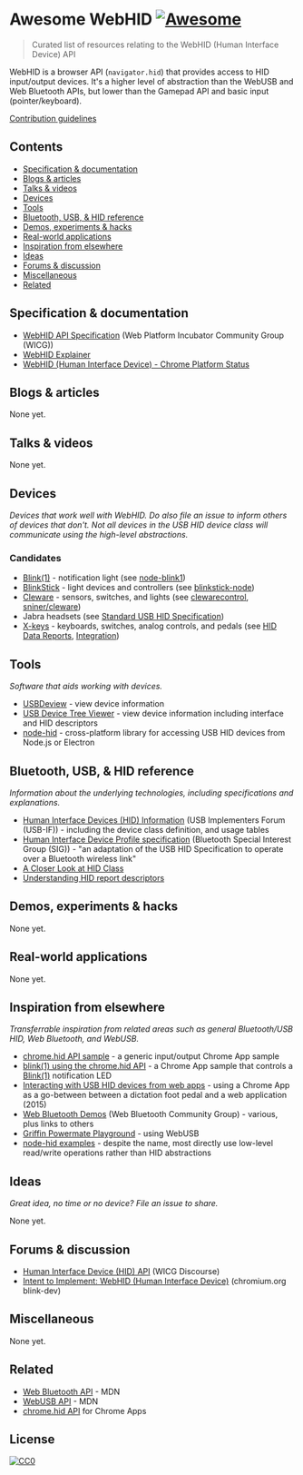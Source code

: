 # Awesome WebHID [![Awesome](https://awesome.re/badge-flat.svg)](https://awesome.re)

> Curated list of resources relating to the WebHID (Human Interface Device) API

WebHID is a browser API (`navigator.hid`) that provides access to HID input/output devices. It's a higher level of abstraction than the WebUSB and Web Bluetooth APIs, but lower than the Gamepad API and basic input (pointer/keyboard).

[Contribution guidelines](contributing.md)


## Contents
- [Specification & documentation](#specification--documentation)
- [Blogs & articles](#blogs--articles)
- [Talks & videos](#talks--videos)
- [Devices](#devices)
- [Tools](#tools)
- [Bluetooth, USB, & HID reference](#bluetooth-usb--hid-reference)
- [Demos, experiments & hacks](#demos-experiments--hacks)
- [Real-world applications](#real-world-applications)
- [Inspiration from elsewhere](#inspiration-from-elsewhere)
- [Ideas](#ideas)
- [Forums & discussion](#forums--discussion)
- [Miscellaneous](#miscellaneous)
- [Related](#related)


## Specification & documentation
* [WebHID API Specification](https://wicg.github.io/webhid) (Web Platform Incubator Community Group (WICG))
* [WebHID Explainer](https://github.com/WICG/webhid/blob/master/EXPLAINER.md)
* [WebHID (Human Interface Device) - Chrome Platform Status](https://www.chromestatus.com/feature/5172464636133376)


## Blogs & articles
None yet.


## Talks & videos
None yet.


## Devices
*Devices that work well with WebHID. Do also file an issue to inform others of devices that don't. Not all devices in the USB HID device class will communicate using the high-level abstractions.*


### Candidates
* [Blink(1)](https://blink1.thingm.com) - notification light (see [node-blink1](https://github.com/sandeepmistry/node-blink1))
* [BlinkStick](https://www.blinkstick.com) - light devices and controllers (see [blinkstick-node](https://github.com/arvydas/blinkstick-node))
* [Cleware](http://www.cleware-shop.de/en_US) - sensors, switches, and lights (see [clewarecontrol](https://www.vanheusden.com/clewarecontrol/), [sniner/cleware](https://github.com/sniner/cleware))
* Jabra headsets (see [Standard USB HID Specification](https://developer.jabra.com/site/global/sdks/web/index.gsp))
* [X-keys](https://xkeys.com/xkeys.html) - keyboards, switches, analog controls, and pedals (see [HID Data Reports](https://xkeys.com/software/developer/developerhiddatareports.html), [Integration](https://xkeys.com/software/developer/developerintegration.html))


## Tools
*Software that aids working with devices.*

* [USBDeview](https://www.nirsoft.net/utils/usb_devices_view.html) - view device information
* [USB Device Tree Viewer](https://www.uwe-sieber.de/usbtreeview_e.html) - view device information including interface and HID descriptors
* [node-hid](https://github.com/node-hid/node-hid) - cross-platform library for accessing USB HID devices from Node.js or Electron


## Bluetooth, USB, & HID reference
*Information about the underlying technologies, including specifications and explanations.*

* [Human Interface Devices (HID) Information](https://www.usb.org/hid) (USB Implementers Forum (USB-IF)) - including the device class definition, and usage tables
* [Human Interface Device Profile specification](https://www.bluetooth.com/specifications/profiles-overview) (Bluetooth Special Interest Group (SIG)) - "an adaptation of the USB HID Specification to operate over a Bluetooth wireless link"
* [A Closer Look at HID Class](https://www.tracesystemsinc.com/USB_Tutorials_web/USB/B1_USB_Classes/Books/A3_A_Closer_Look_at_HID_Class/slide01.htm)
* [Understanding HID report descriptors](https://who-t.blogspot.com/2018/12/understanding-hid-report-descriptors.html)


## Demos, experiments & hacks
None yet.


## Real-world applications
None yet.


## Inspiration from elsewhere
*Transferrable inspiration from related areas such as general Bluetooth/USB HID, Web Bluetooth, and WebUSB.*

* [chrome.hid API sample](https://github.com/GoogleChrome/chrome-app-samples/tree/master/samples/hid) - a generic input/output Chrome App sample
* [blink(1) using the chrome.hid API](https://github.com/GoogleChrome/chrome-app-samples/tree/master/samples/blink1) - a Chrome App sample that controls a [Blink(1)](https://blink1.thingm.com) notification LED
* [Interacting with USB HID devices from web apps](https://keetrax.com/blog/2015/01/interacting-usb-hid-devices-web-apps/) - using a Chrome App as a go-between between a dictation foot pedal and a web application (2015)
* [Web Bluetooth Demos](https://github.com/WebBluetoothCG/demos) (Web Bluetooth Community Group) - various, plus links to others
* [Griffin Powermate Playground](https://github.com/beaufortfrancois/sandbox/blob/gh-pages/webusb/griffin-powermate.html) - using WebUSB
* [node-hid examples](https://github.com/node-hid/node-hid#examples) - despite the name, most directly use low-level read/write operations rather than HID abstractions


## Ideas
*Great idea, no time or no device? File an issue to share.*

None yet.


## Forums & discussion
* [Human Interface Device (HID) API](https://discourse.wicg.io/t/human-interface-device-hid-api/3070) (WICG Discourse)
* [Intent to Implement: WebHID (Human Interface Device)](https://groups.google.com/a/chromium.org/forum/#!msg/blink-dev/OaDCpCaEe_4/3taK3m75DAAJ) (chromium.org blink-dev)


## Miscellaneous
None yet.


## Related
* [Web Bluetooth API](https://developer.mozilla.org/en-US/docs/Web/API/Web_Bluetooth_API) - MDN
* [WebUSB API](https://developer.mozilla.org/en-US/docs/Web/API/USB) - MDN
* [chrome.hid API](https://developers.chrome.com/apps/hid) for Chrome Apps


## License
[![CC0](http://mirrors.creativecommons.org/presskit/buttons/88x31/svg/cc-zero.svg)](https://creativecommons.org/publicdomain/zero/1.0/)
